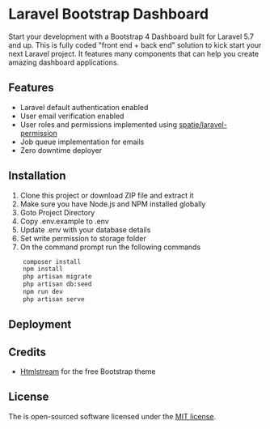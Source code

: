 # Laravel Bootstrap Dashboard

Start your development with a Bootstrap 4 Dashboard built for Laravel 5.7 and up. This is fully coded "front end + back end" solution to kick start your next Laravel project. It features many components that can help you create amazing dashboard applications.

## Features

-   Laravel default authentication enabled
-   User email verification enabled
-   User roles and permissions implemented using [spatie/laravel-permission](https://github.com/spatie/laravel-permission)
-   Job queue implementation for emails
-   Zero downtime deployer

## Installation

1. Clone this project or download ZIP file and extract it
2. Make sure you have Node.js and NPM installed globally
3. Goto Project Directory
4. Copy .env.example to .env
5. Update .env with your database details
6. Set write permission to storage folder
7. On the command prompt run the following commands

```bash
    composer install
    npm install
    php artisan migrate
    php artisan db:seed
    npm run dev
    php artisan serve
```

## Deployment

## Credits

-   [Htmlstream](https://htmlstream.com/templates/stream-dashboard-ui-kit) for the free Bootstrap theme

## License

The is open-sourced software licensed under the [MIT license](https://opensource.org/licenses/MIT).
